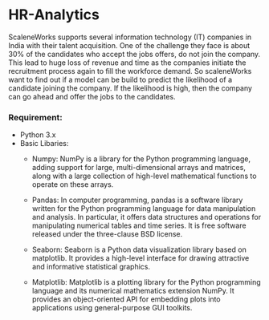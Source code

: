# HR-Analytics

ScaleneWorks supports several information technology (IT) companies in India with their talent acquisition. One of the challenge they face is about 30% of the candidates who accept the jobs offers, do not join the company. This lead to huge loss of revenue and time as the companies initiate the recruitment process again to fill the workforce demand. So scaleneWorks want to find out if a model can be build to predict the likelihood of a candidate joining the company. If the likelihood is high, then the company can go ahead and offer the jobs to the candidates.

### Requirement:
* Python 3.x
* Basic Libaries:
  * Numpy: NumPy is a library for the Python programming language, adding support for large, multi-dimensional arrays and matrices, along with a large collection of high-level mathematical functions to operate on these arrays.

  * Pandas: In computer programming, pandas is a software library written for the Python programming language for data manipulation and analysis. In particular, it offers data structures and operations for manipulating numerical tables and time series. It is free software released under the three-clause BSD license.

  * Seaborn: Seaborn is a Python data visualization library based on matplotlib. It provides a high-level interface for drawing attractive and informative statistical graphics.

  * Matplotlib: Matplotlib is a plotting library for the Python programming language and its numerical mathematics extension NumPy. It provides an object-oriented API for embedding plots into applications using general-purpose GUI toolkits.

